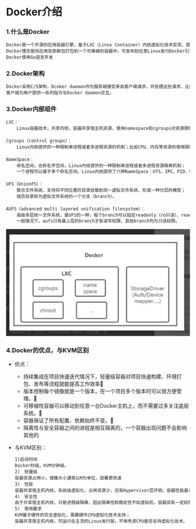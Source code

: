 # Docker介绍
### 1.什么是Docker
```html
Docker是一个开源的应用容器引擎，基于LXC（Linux Container）内核虚拟化技术实现，提供一系列更强的功能，比如镜像、Dockerfile等；
Docker理念是将应用及依赖包打包到一个可移植的容器中，可发布到任意Linux发行Docker引擎上。使用沙箱机制运行程序，程序之间相互隔离；
Docker使用Go语言开发
```
### 2.Docker架构
```html
Docker采用C/S架构，Dcoker daemon作为服务端接受来自客户端请求，并处理这些请求，比如创建、运行容器等。
客户端为用户提供一系列指令与Docker daemon交互。
```
### 3.Docker内部组件
```html
LXC：
	Linux容器技术，共享内核，容器共享宿主机资源，使用namespace和cgroups对资源限制与隔离。

Cgroups（control groups）：
	Linux内核提供的一种限制单进程或者多进程资源的机制；比如CPU、内存等资源的使用限制。

NameSpace：
	命名空间，也称名字空间，Linux内核提供的一种限制单进程或者多进程资源隔离机制；
	一个进程可以属于多个命名空间。Linux内核提供了六种NameSpace：UTS、IPC、PID、Network、Mount和User。

UFS（UnionFS）：
	联合文件系统，支持将不同位置的目录挂载到同一虚拟文件系统，形成一种分层的模型；
	成员目录称为虚拟文件系统的一个分支（branch）。

AUFS（advanced multi layered unification filesystem）：
	高级多层统一文件系统，是UFS的一种，每个branch可以指定readonly（ro只读）、readwrite（读写）和whiteout-able（wo隐藏）权限；
	一般情况下，aufs只有最上层的branch才有读写权限，其他branch均为只读权限。
```
![Docker](./images/1-1.png)

### 4.Docker的优点，与KVM区别
+  优点：
	- 持续集成在项目快速迭代情况下，轻量级容器对项目快速构建、环境打包、发布等流程就能提高工作效率 
	- 版本控制每个镜像就是一个版本，在一个项目多个版本时可以很方便管理。 
	- 可移植性容器可以移动到任意一台Docker主机上，而不需要过多关注底层系统。 
	- 容器保证了所有配置、依赖始终不变。 
	- 隔离性与安全容器之间的进程是相互隔离的，一个容器出现问题不会影响其他的

+ 与KVM区别：
	```html
	1)启动时间
	Docker秒级，KVM分钟级。
	2)　轻量级
	容器资源占用小，镜像大小通常以M为单位，部署更快速
	3)　性能
	容器共享宿主机内核，系统级虚拟化，占用资源少，没有Hypervisor层开销，容器性能基本接近物理机；
	4)　安全性
	由于共享宿主机内核，只是进程级隔离，因此隔离性和稳定性不如虚拟机，容器具有一定权限访问宿主机内核，存在一定安全隐患。
	5)　使用要求
	KVM基于硬件的完全虚拟化，需要硬件CPU虚拟化技术支持；
	容器共享宿主机内核，可运行在主流的Linux发行版，不用考虑CPU是否支持虚拟化技术。
	```
